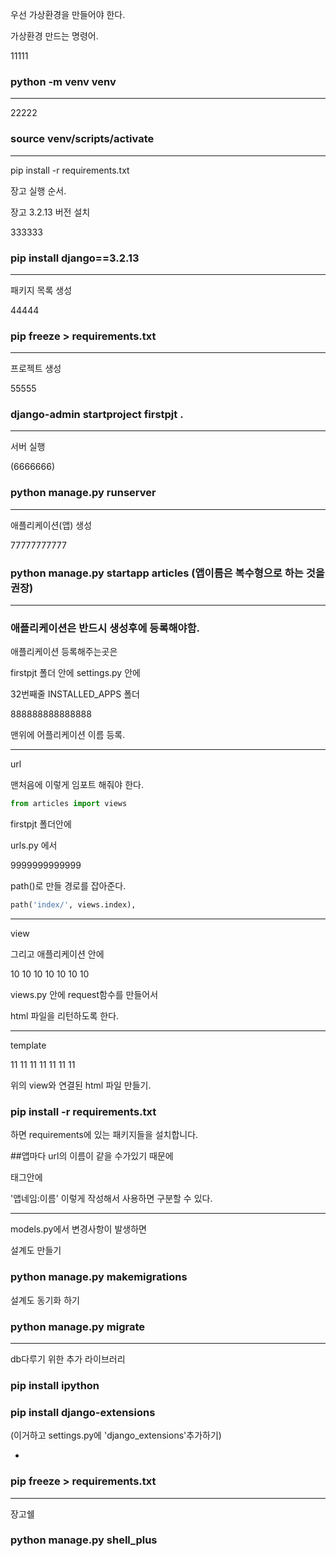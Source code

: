 우선 가상환경을 만들어야 한다.

가상환경 만드는 명령어.

11111

### python -m venv venv

---



22222

### source venv/scripts/activate

---

pip install -r requirements.txt

장고 실행 순서.

장고 3.2.13 버전 설치

333333

### pip install django==3.2.13

---



패키지 목록 생성

44444

### pip freeze > requirements.txt

---



프로젝트 생성

55555

### django-admin startproject firstpjt .

---



서버 실행

(6666666)

### python manage.py runserver

---



애플리케이션(앱) 생성



77777777777

### python manage.py startapp articles  (앱이름은 복수형으로 하는 것을 권장)

---

### 애플리케이션은 반드시 생성후에 등록해야함.

애플리케이션 등록해주는곳은

firstpjt 폴더 안에 settings.py 안에

32번째줄 INSTALLED_APPS 폴더

888888888888888

맨위에 어플리케이션 이름 등록.

---

url

맨처음에  이렇게 임포트 해줘야 한다.

```python
from articles import views
```

firstpjt 폴더안에

urls.py 에서 

9999999999999

path()로  만들 경로를 잡아준다.

```python
path('index/', views.index),
```



---

view

그리고 애플리케이션 안에

10 10 10 10 10 10 10

views.py 안에 request함수를 만들어서

html 파일을 리턴하도록 한다.



---

template

11 11 11 11 11 11 11

위의 view와 연결된 html 파일 만들기.



### pip install -r requirements.txt

하면 requirements에 있는 패키지들을 설치합니다.



##앱마다 url의 이름이 같을 수가있기 때문에

태그안에

'앱네임:이름' 이렇게 작성해서 사용하면 구분할 수 있다.

---

models.py에서 변경사항이 발생하면



설계도 만들기

### python manage.py makemigrations



설계도 동기화 하기

### python manage.py migrate

------------

db다루기 위한 추가 라이브러리

### pip install ipython

### pip install django-extensions

(이거하고 settings.py에 'django_extensions'추가하기)

+

### pip freeze > requirements.txt

---

장고쉘

### python manage.py shell_plus
